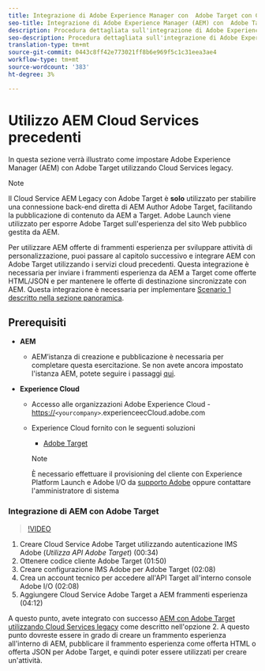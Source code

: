 ```yaml
---
title: Integrazione di Adobe Experience Manager con  Adobe Target con Cloud Services
seo-title: Integrazione di Adobe Experience Manager (AEM) con  Adobe Target con Cloud Services precedenti
description: Procedura dettagliata sull'integrazione di Adobe Experience Manager (AEM) con  Adobe Target con AEM Cloud Service
seo-description: Procedura dettagliata sull'integrazione di Adobe Experience Manager (AEM) con  Adobe Target con AEM Cloud Service
translation-type: tm+mt
source-git-commit: 0443c8ff42e773021ff8b6e969f5c1c31eea3ae4
workflow-type: tm+mt
source-wordcount: '383'
ht-degree: 3%

---
```



# Utilizzo AEM Cloud Services precedenti

In questa sezione verrà illustrato come impostare Adobe Experience Manager (AEM) con  Adobe Target utilizzando Cloud Services legacy.

>[!NOTE]
>
> Il Cloud Service AEM Legacy con  Adobe Target è **solo** utilizzato per stabilire una connessione back-end diretta di AEM Author  Adobe Target, facilitando la pubblicazione di contenuto da AEM a Target.  Adobe Launch viene utilizzato per esporre  Adobe Target sull&#39;esperienza del sito Web pubblico gestita da AEM.

Per utilizzare AEM offerte di frammenti esperienza per sviluppare attività di personalizzazione, puoi passare al capitolo successivo e integrare AEM con  Adobe Target utilizzando i servizi cloud precedenti. Questa integrazione è necessaria per inviare i frammenti esperienza da AEM a Target come offerte HTML/JSON e per mantenere le offerte di destinazione sincronizzate con AEM. Questa integrazione è necessaria per implementare [Scenario 1 descritto nella sezione panoramica](./overview.md#personalization-using-aem-experience-fragment).

## Prerequisiti

* **AEM**

   * AEM’istanza di creazione e pubblicazione è necessaria per completare questa esercitazione. Se non avete ancora impostato l&#39;istanza AEM, potete seguire i passaggi [qui](./implementation.md#set-up-aem).

* **Experience Cloud**
   * Accesso alle organizzazioni Adobe Experience Cloud - <https://>`<yourcompany>`.experienceecCloud.adobe.com
   *  Experience Cloud fornito con le seguenti soluzioni
      * [Adobe Target](https://experiencecloud.adobe.com)

      >[!NOTE]
      >
      > È necessario effettuare il provisioning del cliente con Experience Platform Launch e Adobe I/O da [ supporto Adobe](https://helpx.adobe.com/it/contact/enterprise-support.ec.html) oppure contattare l&#39;amministratore di sistema



### Integrazione di AEM con  Adobe Target

>[!VIDEO](https://video.tv.adobe.com/v/28428?quality=12&learn=on)

1. Creare  Cloud Service Adobe Target utilizzando  autenticazione IMS Adobe (*Utilizza  API Adobe Target*) (00:34)
2. Ottenere  codice cliente Adobe Target (01:50)
3. Creare  configurazione IMS Adobe per  Adobe Target (02:08)
4. Crea un account tecnico per accedere all&#39;API Target all&#39;interno  console Adobe I/O (02:08)
5. Aggiungere  Cloud Service Adobe Target a AEM frammenti esperienza (04:12)

A questo punto, avete integrato con successo [AEM con  Adobe Target utilizzando Cloud Services legacy](./using-aem-cloud-services.md#integrating-aem-target-options) come descritto nell&#39;opzione 2. A questo punto dovreste essere in grado di creare un frammento esperienza all&#39;interno di AEM, pubblicare il frammento esperienza come offerta HTML o offerta JSON per  Adobe Target, e quindi poter essere utilizzati per creare un&#39;attività.
